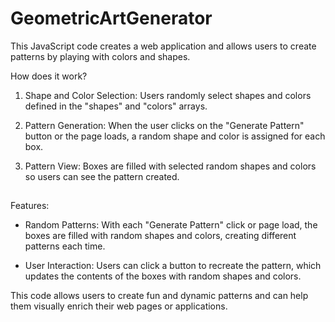 # GeometricArtGenerator

This JavaScript code creates a web application and allows users to create patterns by playing with colors and shapes.

How does it work?

1. Shape and Color Selection: Users randomly select shapes and colors defined in the "shapes" and "colors" arrays.

2. Pattern Generation: When the user clicks on the "Generate Pattern" button or the page loads, a random shape and color is assigned for each box.

3. Pattern View: Boxes are filled with selected random shapes and colors so users can see the pattern created.

##

Features:

- Random Patterns: With each "Generate Pattern" click or page load, the boxes are filled with random shapes and colors, creating different patterns each time.

- User Interaction: Users can click a button to recreate the pattern, which updates the contents of the boxes with random shapes and colors.

This code allows users to create fun and dynamic patterns and can help them visually enrich their web pages or applications.
